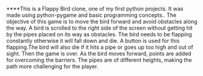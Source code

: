 ****This is a Flappy Bird clone, one of my first python projects. It was made using python-pygame and basic programming concepts..
The objective of this game is to move the bird forward and avoid obstacles along the way. A bird is scrolled to the right side of the screen without getting hit by the pipes placed on its way as obstacles. The bird needs to be flapping constantly otherwise it will fall down and die. A button is used for this flapping.The bird will also die if it hits a pipe or goes up too high and out of sight. Then the game is over. As the bird moves forward, points are added for overcoming the barriers. The pipes are of different heights, making the path more challenging for the player.
